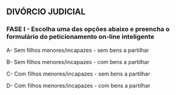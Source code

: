 ## DIVÓRCIO JUDICIAL

### FASE I - Escolha uma das opções abaixo e preencha o formulário do peticionamento on-line inteligente

A- Sem filhos menores/incapazes - sem bens a partilhar

B- Sem filhos menores/incapazes - com bens a partilhar

C- Com filhos menores/incapazes - sem bens a partilhar

D- Com filhos menores/incapazes - com bens a partilhar
